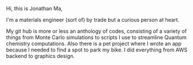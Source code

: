 Hi, this is Jonathan Ma,

I'm a materials engineer (sort of) by trade but a curious person at heart. 

My git hub is more or less an anthology of codes, consisting of a variety of things from Monte Carlo simulations to scripts I use to streamline Quantum chemistry computations. 
Also there is a pet project where I wrote an app because I needed to find a spot to park my bike. I did everything from AWS backend to graphics design.
